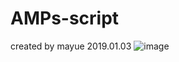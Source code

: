 # AMPs-script
created by mayue 2019.01.03
![image](https://github.com/mayuefine/AMPs-script/blob/master/picture/1547371263678.jpg)
